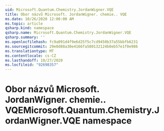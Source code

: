 ```yaml
---
uid: Microsoft.Quantum.Chemistry.JordanWigner.VQE
title: Obor názvů Microsoft. JordanWigner. chemie.. VQE
ms.date: 10/26/2020 12:00:00 AM
ms.topic: article
qsharp.kind: namespace
qsharp.name: Microsoft.Quantum.Chemistry.JordanWigner.VQE
qsharp.summary: ''
ms.openlocfilehash: fc9a091d4f9e6d25f5c7cd9450b37a55bbfb6231
ms.sourcegitcommit: 29e0d88a30e4166fa580132124b0eb57e1f0e986
ms.translationtype: MT
ms.contentlocale: cs-CZ
ms.lasthandoff: 10/27/2020
ms.locfileid: "92698357"
---
```

# <a name="microsoftquantumchemistryjordanwignervqe-namespace"></a><span data-ttu-id="d682b-102">Obor názvů Microsoft. JordanWigner. chemie.. VQE</span><span class="sxs-lookup"><span data-stu-id="d682b-102">Microsoft.Quantum.Chemistry.JordanWigner.VQE namespace</span></span>



